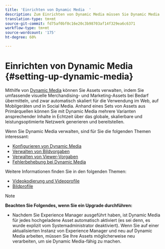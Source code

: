 ```yaml
---
title: 'Einrichten von Dynamic Media  '
description: Zum Einrichten von Dynamic Media müssen Sie Dynamic Media konfigurieren und Bild- und Viewer-Vorgaben verwalten.
translation-type: tm+mt
source-git-commit: fd75af0bf0c16e20c3b98703af14f329ea6c6371
workflow-type: tm+mt
source-wordcount: '175'
ht-degree: 60%

---
```



# Einrichten von Dynamic Media  {#setting-up-dynamic-media}

Mithilfe von [Dynamic Media](https://www.adobe.com/de/solutions/web-experience-management/dynamic-media.html) können Sie Assets verwalten, indem Sie umfassende visuelle Merchandising- und Marketing-Assets bei Bedarf übermitteln, und zwar automatisch skaliert für die Verwendung im Web, auf Mobilgeräten und in Social Media. Anhand eines Sets von Assets aus Primärquellen können Sie mit Dynamic Media mehrere Varianten ansprechender Inhalte in Echtzeit über das globale, skalierbare und leistungsoptimierte Netzwerk generieren und bereitstellen.

<!-- OBSOLETE UNTIL THE INTEGRATING SCENE7 TOPIC GETS A MAJOR UPDATE

>[!NOTE]
>
>This documentation describes Dynamic Media capabilites, which are integrated directly into Experience Manager. If you are using Dynamic Media Classic (previously called Scene7) integrated into Experience Manager, see [Dynamic Media Classic integration documentation](/help/sites-cloud/administering/integrating-scene7.md).
>
>See [Dual Use Scenario](/help/sites-cloud/administering/integrating-scene7.md#dual-use-scenario) for times when you may want to use Experience Manager integrated with Dynamic Media Classic along with Dynamic Media.

-->

Wenn Sie Dynamic Media verwalten, sind für Sie die folgenden Themen interessant:

* [Konfigurieren von Dynamic Media ](config-dm.md)
* [Verwalten von Bildvorgaben](managing-image-presets.md)
* [Verwalten von Viewer-Vorgaben](managing-viewer-presets.md)
* [Fehlerbehebung bei Dynamic Media](troubleshoot-dm.md)

Weitere Informationen finden Sie in den folgenden Themen:

* [Videokodierung und Videoprofile](video-profiles.md)
* [Bildprofile](image-profiles.md)

>[!NOTE]
>
>**Beachten Sie Folgendes, wenn Sie ein Upgrade durchführen:**
>
>* Nachdem Sie Experience Manager ausgeführt haben, ist Dynamic Media für jedes hochgeladene Asset automatisch aktiviert (es sei denn, es wurde explizit vom Systemadministrator deaktiviert). Wenn Sie auf einer aktualisierten Instanz von Experience Manager und neu auf Dynamic Media arbeiten, müssen Sie Ihre Assets möglicherweise neu verarbeiten, um sie Dynamic Media-fähig zu machen.